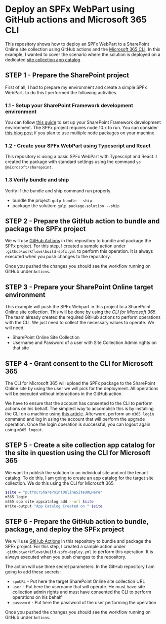 # Deploy an SPFx WebPart using GitHub actions and Microsoft 365 CLI

This repository shows how to deploy an SPFx WebPart to a SharePoint Online site collection using GitHub actions and the [Microsoft 365 CLI](https://pnp.github.io/cli-microsoft365/).
In this example, I wanted to cover the scenario where the solution is deployed on a dedicated [site collection app catalog](https://docs.microsoft.com/en-us/sharepoint/dev/general-development/site-collection-app-catalog).

## STEP 1 - Prepare the SharePoint project
First of all, I had to prepare my environment and create a simple SPFx WebPart. to do this I performed the following activities.

### 1.1 - Setup your SharePoint Framework development environment
You can follow [this guide](https://docs.microsoft.com/en-us/sharepoint/dev/spfx/set-up-your-development-environment) to set up your SharePoint Framework development environment. The SPFx project requires node 10.x to run. You can consider [this blog post](https://www.nubo.eu/Install-Multiple-Node-Versions-On-Windows/) if you plan to use multiple node packages on your machine.

### 1.2 - Create your SPFx WebPart using Typescript and React
This repository is using a basic SPFx WebPart with Typescript and React. I created the package with standard settings using the command `yo @microsoft/sharepoint`.

### 1.3 Verify bundle and ship
Verify if the bundle and ship command run properly.
- bundle the project: `gulp bundle --ship`
- package the solution: `gulp package-solution --ship`

## STEP 2 - Prepare the GitHub action to bundle and package the SPFx project
We will use [GitHub Actions](https://docs.github.com/en/free-pro-team@latest/actions) in this repository to bundle and package the SPFx project. For this step, I created a sample action under `.github\workflows\build-spfx.yml` to perform this operation. It is always executed when you push changes to the repository.

Once you pushed the changes you should see the workflow running on GitHub under `Actions`.

## STEP 3 - Prepare your SharePoint Online target environment
This example will push the SPFx Webpart in this project to a SharePoint Online site collection. This will be done by using the *CLI for Microsoft 365*. The team already created the required GitHub actions to perform operations with the CLI. We just need to collect the necessary values to operate. We will need:
- SharePoint Online Site Collection
- Username and Password of a user with Site Collection Admin rights on that site

## STEP 4 - Grant consent to the CLI for Microsoft 365
The CLI for Microsoft 365 will upload the SPFx package to the SharePoint Online site by using the user we will pick for the deployment. All operations will be executed without interactions in the GitHub action. 

We have to ensure that the account has consented to the CLI to perform actions on his behalf. The simplest way to accomplish this is by installing the CLI on a machine using [this article](https://pnp.github.io/cli-microsoft365/). Afterward, perform an `m365 login` command and log in using the account that will perform the upgrade operation. Once the login operation is successful, you can logout again using `m365 logout`.

## STEP 5 - Create a site collection app catalog for the site in question using the CLI for Microsoft 365
We want to publish the solution to an individual site and not the tenant catalog. To do this, I am going to create an app catalog for the target site collection. We do this using the CLI for Microsoft 365.

```bash
$site = "putYourSharePointOnlineSiteURLHere"
m365 login
m365 spo site appcatalog add --url $site
Write-output "App Catalog Created on " $site
```

## STEP 6 - Prepare the GitHub action to bundle, package, and deploy the SPFx project
We will use [GitHub Actions](https://docs.github.com/en/free-pro-team@latest/actions) in this repository to bundle and package the SPFx project. For this step, I created a sample action under `.github\workflows\build-spfx-deploy.yml` to perform this operation. It is always executed when you push changes to the repository.

The action will use three secret parameters. In the GitHub repository I am going to add these secrets:
- `spoURL` - Put here the target SharePoint Online site collection URL
- `user` - Put here the username that will operate. He must have site collection admin rights and must have consented the CLI to perform operations on his behalf
- `password` - Put here the password of the user performing the operation

Once you pushed the changes you should see the workflow running on GitHub under `Actions`.